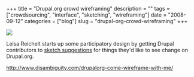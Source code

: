 +++
title = "Drupal.org crowd wireframing"
description = ""
tags = ["crowdsourcing", "interface", "sketching", "wireframing"]
date = "2008-09-12"
categories = ["blog"]
slug = "drupal-org-crowd-wireframing"
+++



  <div class="notebook-screenshot"><a href="http://www.disambiguity.com/drupalorg-come-wireframe-with-me/"><img src="//konigi.com/media/bluga/wt48ca6d5eabb18_0.jpg"/></a></div><p>Leisa Reichelt starts up some participatory design by getting Drupal contributors to <a href="http://www.disambiguity.com/drupalorg-come-wireframe-with-me/">sketch suggestions</a> for things they'd like to see change on Drupal.org.</p>
    
  <a href="http://www.disambiguity.com/drupalorg-come-wireframe-with-me/">http://www.disambiguity.com/drupalorg-come-wireframe-with-me/</a>
